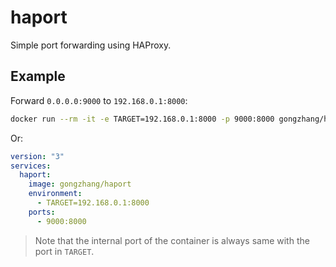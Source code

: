 # haport
Simple port forwarding using HAProxy.

## Example

Forward `0.0.0.0:9000` to `192.168.0.1:8000`:

```sh
docker run --rm -it -e TARGET=192.168.0.1:8000 -p 9000:8000 gongzhang/haport
```

Or:

```yaml
version: "3"
services:
  haport:
    image: gongzhang/haport
    environment:
      - TARGET=192.168.0.1:8000
    ports:
      - 9000:8000
```

> Note that the internal port of the container is always same with the port in `TARGET`.
